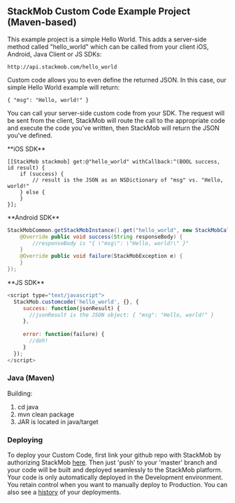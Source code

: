 ## StackMob Custom Code Example Project (Maven-based)

This example project is a simple Hello World.  This adds a server-side method called "hello_world" which can be called from your client iOS, Android, Java Client or JS SDKs:

    http://api.stackmob.com/hello_world
    
Custom code allows you to even define the returned JSON.  In this case, our simple Hello World example will return:

    { "msg": "Hello, world!" }
    
You can call your server-side custom code from your SDK.  The request will be sent from the client, StackMob will route the call to the appropriate code and execute the code you've written, then StackMob will return the JSON you've defined.

<span class="tab callcc" title="iOS SDK"/>
**iOS SDK**

```objc
[[StackMob stackmob] get:@"hello_world" withCallback:^(BOOL success, id result) {
    if (success) {
        // result is the JSON as an NSDictionary of "msg" vs. "Hello, world!"
    } else {
    }
}];

```
<span class="tab"/>

<span class="tab callcc" title="Android SDK"/>
**Android SDK**

```java
StackMobCommon.getStackMobInstance().get("hello_world", new StackMobCallback() {
    @Override public void success(String responseBody) {
        //responseBody is "{ \"msg\": \"Hello, world!\" }"
    }
    @Override public void failure(StackMobException e) {
    }
});
```
<span class="tab"/>

<span class="tab callcc" title="JS SDK"/>
**JS SDK**

```javascript
<script type="text/javascript">
  StackMob.customcode('hello_world', {}, {
     success: function(jsonResult) {
       //jsonResult is the JSON object: { "msg": "Hello, world!" }
     },
     
     error: function(failure) {
       //doh!
     }
  });
</script>
```
<span class="tab"/>

### Java (Maven)

Building:

1. cd java
2. mvn clean package
3. JAR is located in java/target

### Deploying

To deploy your Custom Code, first link your github repo with StackMob by authorizing StackMob <a href="https://www.stackmob.com/platform/api/customcode/upload/github">here</a>. Then just 'push' to your 'master' branch and your code will be built and deployed seamlessly to the StackMob platform. Your code is only automatically deployed in the Development environment. You retain control when you want to manually deploy to Production. You can also see a <a href="https://www.stackmob.com/platform/api/customcode/history">history</a> of your deployments.
